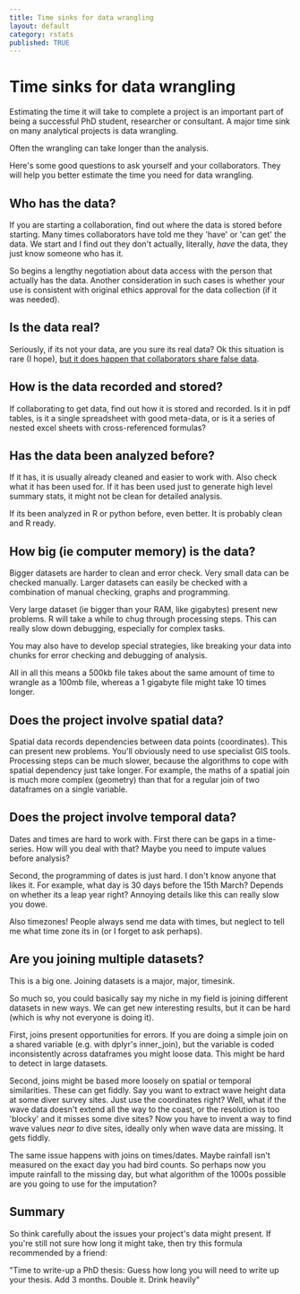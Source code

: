 ```yaml
---
title: Time sinks for data wrangling
layout: default
category: rstats
published: TRUE
---
```


# Time sinks for data wrangling

Estimating the time it will take to complete a project is an important part of being a successful PhD student, researcher or consultant. A major time sink on many analytical projects is data wrangling.

Often the wrangling can take longer than the analysis.

Here's some good questions to ask yourself and your collaborators. They will help you better estimate the time you need for data wrangling.

## Who has the data?

If you are starting a collaboration, find out where the data is stored before starting. Many times collaborators have told me they 'have' or 'can get' the data. We start and I find out they don't actually, literally, *have* the data, they just know someone who has it.

So begins a lengthy negotiation about data access with the person that actually has the data. Another consideration in such cases is whether your use is consistent with original ethics approval for the data collection (if it was needed).

## Is the data real?

Seriously, if its not your data, are you sure its real data? Ok this situation is rare (I hope), [but it does happen that collaborators share false data](https://laskowskilab.faculty.ucdavis.edu/2020/01/29/retractions/).

## How is the data recorded and stored?

If collaborating to get data, find out how it is stored and recorded. Is it in pdf tables, is it a single spreadsheet with good meta-data, or is it a series of nested excel sheets with cross-referenced formulas?

## Has the data been analyzed before?

If it has, it is usually already cleaned and easier to work with. Also check what it has been used for. If it has been used just to generate high level summary stats, it might not be clean for detailed analysis.

If its been analyzed in R or python before, even better. It is probably clean and R ready.

## How big (ie computer memory) is the data?

Bigger datasets are harder to clean and error check. Very small data can be checked manually. Larger datasets can easily be checked with a combination of manual checking, graphs and programming.

Very large dataset (ie bigger than your RAM, like gigabytes) present new problems. R will take a while to chug through processing steps. This can really slow down debugging, especially for complex tasks.

You may also have to develop special strategies, like breaking your data into chunks for error checking and debugging of analysis.

All in all this means a 500kb file takes about the same amount of time to wrangle as a 100mb file, whereas a 1 gigabyte file might take 10 times longer.

## Does the project involve spatial data?  

Spatial data records dependencies between data points (coordinates). This can present new problems. You'll obviously need to use specialist GIS tools. Processing steps can be much slower, because the algorithms to cope with spatial dependency just take longer. For example, the maths of a spatial join is much more complex (geometry) than that for a regular join of two dataframes on a single variable.

## Does the project involve temporal data?  

Dates and times are hard to work with. First there can be gaps in a time-series. How will you deal with that? Maybe you need to impute values before analysis?

Second, the programming of dates is just hard. I don't know anyone that likes it. For example, what day is 30 days before the 15th March? Depends on whether its a leap year right? Annoying details like this can really slow you dowe.

Also timezones! People always send me data with times, but neglect to tell me what time zone its in (or I forget to ask perhaps).

## Are you joining multiple datasets?  

This is a big one. Joining datasets is a major, major, timesink.

So much so, you could basically say my niche in my field is joining different datasets in new ways. We can get new interesting results, but it can be hard (which is why not everyone is doing it).

First, joins present opportunities for errors. If you are doing a simple join on a shared variable (e.g. with dplyr's inner_join), but the variable is coded inconsistently across dataframes you might loose data. This might be hard to detect in large datasets.

Second, joins might be based more loosely on spatial or temporal similarities. These can get fiddly. Say you want to extract wave height data at some diver survey sites. Just use the coordinates right? Well, what if the wave data doesn't extend all the way to the coast, or the resolution is too 'blocky' and it misses some dive sites? Now you have to invent a way to find wave values *near to* dive sites, ideally only when wave data are missing. It gets fiddly.

The same issue happens with joins on times/dates. Maybe rainfall isn't measured on the exact day you had bird counts. So perhaps now you impute rainfall to the missing day, but what algorithm of the 1000s possible are you going to use for the imputation?

## Summary

So think carefully about the issues your project's data might present. If you're still not sure how long it might take, then try this formula recommended by a friend:

"Time to write-up a PhD thesis: Guess how long you will need to write up your thesis. Add 3 months. Double it. Drink heavily"
